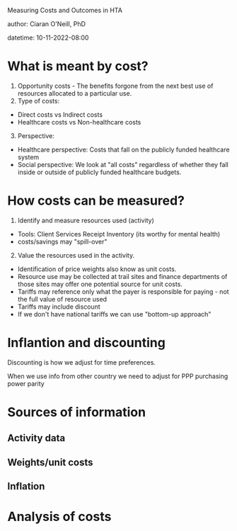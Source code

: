 Measuring Costs and Outcomes in HTA

author: Ciaran O'Neill, PhD

datetime: 10-11-2022-08:00

# What is meant by cost?

1. Opportunity costs - The benefits forgone from the next best use of resources allocated to a particular use. 
2. Type of costs: 
- Direct costs vs Indirect costs 
- Healthcare costs vs Non-healthcare costs
3. Perspective: 
- Healthcare perspective: Costs that fall on the publicly funded healthcare system 
- Social perspective: We look at "all costs" regardless of whether they fall inside or outside of publicly funded healthcare budgets. 

# How costs can be measured?

1. Identify and measure resources used (activity) 
- Tools: Client Services Receipt Inventory (its worthy for mental health)
- costs/savings may "spill-over" 
2. Value the resources used in the activity.
- Identification of price weights also know as unit costs. 
- Resource use may be collected at trail sites and finance departments of those sites may offer one potential source for unit costs. 
- Tariffs may reference only what the payer is responsible for paying - not the full value of resource used 
- Tariffs may include discount 
- If we don't have national tariffs we can use "bottom-up approach"
# Inflantion and discounting
Discounting is how we adjust for time preferences. 

When we use info from other country we need to adjust for PPP purchasing power parity 
# Sources of information
## Activity data
## Weights/unit costs
## Inflation

# Analysis of costs 